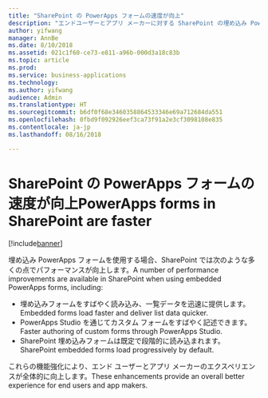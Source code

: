```yaml
---
title: "SharePoint の PowerApps フォームの速度が向上"
description: "エンドユーザーとアプリ メーカーに対する SharePoint の埋め込み PowerApps フォームのパフォーマンスが向上します"
author: yifwang
manager: AnnBe
ms.date: 8/10/2018
ms.assetid: 021c1f60-ce73-e811-a96b-000d3a18c83b
ms.topic: article
ms.prod: 
ms.service: business-applications
ms.technology: 
ms.author: yifwang
audience: Admin
ms.translationtype: HT
ms.sourcegitcommit: b6df0f68e3460358864533346e69a712684da551
ms.openlocfilehash: 0fbd9f092926eef3ca73f91a2e3cf3098108e835
ms.contentlocale: ja-jp
ms.lasthandoff: 08/16/2018

---
```

# <a name="powerapps-forms-in-sharepoint-are-faster"></a><span data-ttu-id="a8ebf-103">SharePoint の PowerApps フォームの速度が向上</span><span class="sxs-lookup"><span data-stu-id="a8ebf-103">PowerApps forms in SharePoint are faster</span></span>


[!include[banner](../../includes/banner.md)]

<span data-ttu-id="a8ebf-104">埋め込み PowerApps フォームを使用する場合、SharePoint では次のような多くの点でパフォーマンスが向上します。</span><span class="sxs-lookup"><span data-stu-id="a8ebf-104">A number of performance improvements are available in SharePoint when using embedded PowerApps forms, including:</span></span>

- <span data-ttu-id="a8ebf-105">埋め込みフォームをすばやく読み込み、一覧データを迅速に提供します。</span><span class="sxs-lookup"><span data-stu-id="a8ebf-105">Embedded forms load faster and deliver list data quicker.</span></span>
- <span data-ttu-id="a8ebf-106">PowerApps Studio を通じてカスタム フォームをすばやく記述できます。</span><span class="sxs-lookup"><span data-stu-id="a8ebf-106">Faster authoring of custom forms through PowerApps Studio.</span></span>
- <span data-ttu-id="a8ebf-107">SharePoint 埋め込みフォームは既定で段階的に読み込まれます。</span><span class="sxs-lookup"><span data-stu-id="a8ebf-107">SharePoint embedded forms load progressively by default.</span></span>

<span data-ttu-id="a8ebf-108">これらの機能強化により、エンド ユーザーとアプリ メーカーのエクスペリエンスが全体的に向上します。</span><span class="sxs-lookup"><span data-stu-id="a8ebf-108">These enhancements provide an overall better experience for end users and app makers.</span></span>


